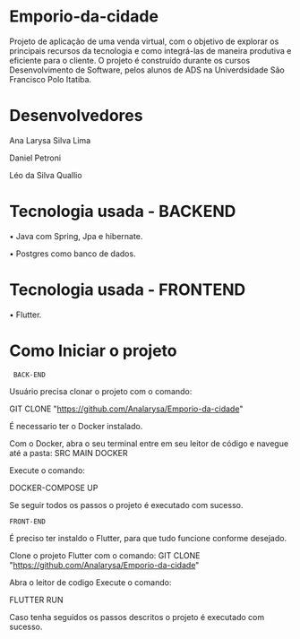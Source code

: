 # Emporio-da-cidade
Projeto de aplicação de uma venda virtual, com o objetivo de explorar os principais recursos da tecnologia e como integrá-las de maneira produtiva e eficiente para o cliente. O projeto é construído durante os cursos Desenvolvimento de Software, pelos alunos de ADS na Univerdsidade São Francisco Polo Itatiba.

# Desenvolvedores

Ana Larysa Silva Lima

Daniel Petroni

Léo da Silva Quallio
  
# Tecnologia usada - BACKEND
• Java com Spring, Jpa e hibernate.

• Postgres como banco de dados. 

# Tecnologia usada - FRONTEND
• Flutter.


# Como Iniciar o projeto 

     BACK-END

Usuário precisa clonar o projeto com o comando:

GIT CLONE "https://github.com/Analarysa/Emporio-da-cidade"

É necessario ter o Docker instalado.

Com o Docker, abra o seu terminal entre em seu leitor de código e navegue até a pasta:
SRC MAIN DOCKER

Execute o comando:

DOCKER-COMPOSE UP

Se seguir todos os passos o projeto é executado com sucesso.

    FRONT-END

É preciso ter instaldo o Flutter, para que tudo funcione conforme desejado.

Clone o projeto Flutter com o comando:
GIT CLONE "https://github.com/Analarysa/Emporio-da-cidade"

Abra o leitor de codigo
Execute o comando:

FLUTTER RUN

Caso tenha seguidos os passos descritos o projeto é executado com sucesso.
